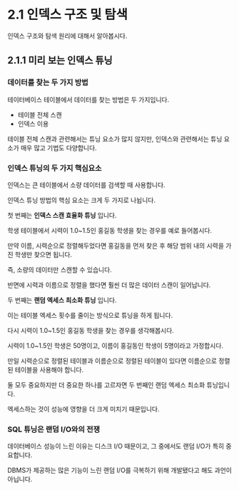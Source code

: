 # 2.1 인덱스 구조 및 탐색

인덱스 구조와 탐색 원리에 대해서 알아봅시다.



## 2.1.1 미리 보는 인덱스 튜닝

### 데이터를 찾는 두 가지 방법

테이터베이스 테이블에서 데이터를 찾는 방법은 두 가지입니다.

* 테이블 전체 스캔
* 인덱스 이용

테이블 전체 스캔과 관련해서는 튜닝 요소가 많지 않지만, 인덱스와 관련해서는 튜닝 요소가 매우 많고 기법도 다양합니다.



### 인덱스 튜닝의 두 가지 핵심요소

인덱스는 큰 테이블에서 소량 데이터를 검색할 때 사용합니다.

인덱스 튜닝 방법의 핵심 요소는 크게 두 가지로 나뉩니다.

첫 번째는 **인덱스 스캔 효율화 튜닝** 입니다.

학생 테이블에서 시력이 1.0~1.5인 홍길동 학생을 찾는 경우를 예로 들어봅시다.

만약 이름, 시력순으로 정렬해두었다면 홍길동을 먼저 찾은 후 해당 범위 내의 시력을 가진 학생만 찾으면 됩니다.

즉, 소량의 데이터만 스캔할 수 있습니다.

반면에 시력과 이름으로 정렬을 했다면 훨씬 더 많은 데이터 스캔이 일어납니다.



두 번째는 **랜덤 엑세스 최소화 튜닝** 입니다.

이는 테이블 엑세스 횟수를 줄이는 방식으로 튜닝을 하게 됩니다.

다시 시력이 1.0~1.5인 홍길동 학생을 찾는 경우를 생각해봅시다.

시력이 1.0~1.5인 학생은 50명이고, 이름이 홍길동인 학생이 5명이라고 가정합시다.

만일 시력순으로 정렬된 테이블과 이름순으로 정렬된 테이블이 있다면 이름순으로 정렬된 테이블을 사용해야 합니다.



둘 모두 중요하지만 더 중요한 하나를 고르자면 두 번째인 랜덤 엑세스 최소화 튜닝입니다.

엑세스하는 것이 성능에 영향을 더 크게 미치기 때문입니다.



### SQL 튜닝은 랜덤 I/O와의 전쟁

데이터베이스 성능이 느린 이유는 디스크 I/O 때문이고, 그 중에서도 랜덤 I/O가 특히 중요합니다.

DBMS가 제공하는 많은 기능이 느린 랜덤 I/O를 극복하기 위해 개발됐다고 해도 과언이 아닙니다.




